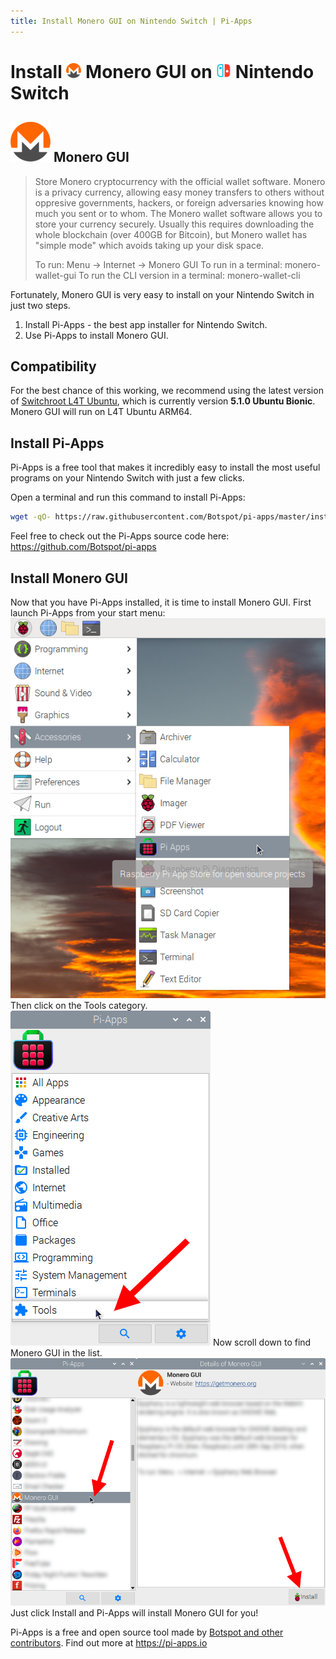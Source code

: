```yaml
---
title: Install Monero GUI on Nintendo Switch | Pi-Apps
---
```

<div class="simple-install-content content">

# Install <img src="/img/app-icons/Monero GUI/icon-64.png" height=24> Monero GUI on <img src=/img/other-icons/switch-icon.svg height=24> Nintendo Switch

## <img src="/img/app-icons/Monero GUI/icon-64.png"> Monero GUI
> Store Monero cryptocurrency with the official wallet software.
> Monero is a privacy currency, allowing easy money transfers to others without oppresive governments, hackers, or foreign adversaries knowing how much you sent or to whom.
> The Monero wallet software allows you to store your currency securely. Usually this requires downloading the whole blockchain (over 400GB for Bitcoin), but Monero wallet has "simple mode" which avoids taking up your disk space.
> 
> To run: Menu -> Internet -> Monero GUI
> To run in a terminal: monero-wallet-gui
> To run the CLI version in a terminal: monero-wallet-cli

Fortunately, Monero GUI is very easy to install on your Nintendo Switch in just two steps.
1. Install Pi-Apps - the best app installer for Nintendo Switch.
2. Use Pi-Apps to install Monero GUI.
</div>
<div class="simple-install-content content">

## Compatibility
For the best chance of this working, we recommend using the latest version of [Switchroot L4T Ubuntu](https://wiki.switchroot.org/en/Linux/Ubuntu-Install-Guide), which is currently version **5.1.0 Ubuntu Bionic**.
Monero GUI will run on L4T Ubuntu ARM64.
</div>
<div class="simple-install-content content">

## Install Pi-Apps

Pi-Apps is a free tool that makes it incredibly easy to install the most useful programs on your Nintendo Switch with just a few clicks.

Open a terminal and run this command to install Pi-Apps:
```bash
wget -qO- https://raw.githubusercontent.com/Botspot/pi-apps/master/install | bash
```
Feel free to check out the Pi-Apps source code here: https://github.com/Botspot/pi-apps
</div>
<div class="simple-install-content content">

## Install Monero GUI

Now that you have Pi-Apps installed, it is time to install Monero GUI.
First launch Pi-Apps from your start menu:
<img src="/img/start-menu.png">
Then click on the Tools category.
<img src="/img/category-selections/Tools.png">
Now scroll down to find Monero GUI in the list.
<img src="/img/app-icons/Monero GUI/app-selection.png">
Just click Install and Pi-Apps will install Monero GUI for you!
</div>
<div class="simple-install-content content">

Pi-Apps is a free and open source tool made by [Botspot and other contributors](/about/#contributors). Find out more at https://pi-apps.io
</div>
